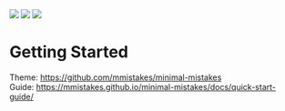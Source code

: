 <img src="https://img.shields.io/badge/language-python3-blue.svg">
<img src="https://img.shields.io/badge/language-javascript-yellow.svg">
<img src="https://img.shields.io/badge/language-css-blue.svg">

# Getting Started   
Theme: https://github.com/mmistakes/minimal-mistakes   
Guide: https://mmistakes.github.io/minimal-mistakes/docs/quick-start-guide/
